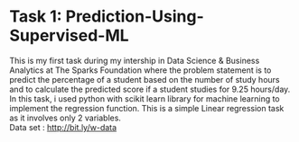 # Task 1: Prediction-Using-Supervised-ML
This is my first task during my intership in Data Science & Business Analytics at The Sparks Foundation where the problem statement is to predict the percentage of a student based on the number of study hours and to calculate the predicted score if a student studies for 9.25 hours/day.<br>
In this task, i used python with scikit learn library for machine learning to implement the regression function. This is a simple Linear regression task as it involves only 2 variables. <br>
Data set : http://bit.ly/w-data
